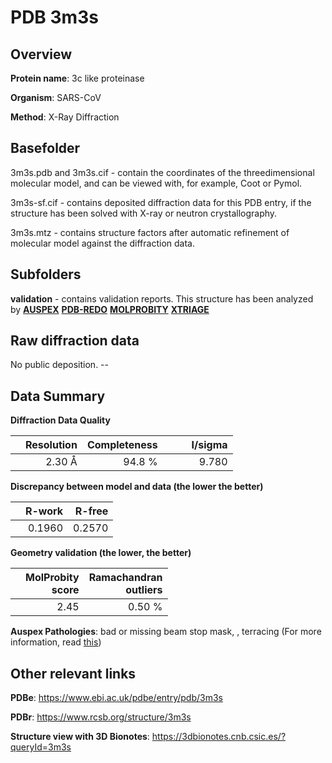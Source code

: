 # PDB 3m3s

## Overview

**Protein name**: 3c like proteinase

**Organism**: SARS-CoV

**Method**: X-Ray Diffraction

## Basefolder

3m3s.pdb and 3m3s.cif - contain the coordinates of the threedimensional molecular model, and can be viewed with, for example, Coot or Pymol.

3m3s-sf.cif - contains deposited diffraction data for this PDB entry, if the structure has been solved with X-ray or neutron crystallography.

3m3s.mtz - contains structure factors after automatic refinement of molecular model against the diffraction data.

## Subfolders





**validation** - contains validation reports. This structure has been analyzed by [**AUSPEX**](https://github.com/thorn-lab/coronavirus_structural_task_force/tree/master/pdb/3c_like_proteinase/SARS-CoV/3m3s/validation/auspex) [**PDB-REDO**](https://github.com/thorn-lab/coronavirus_structural_task_force/tree/master/pdb/3c_like_proteinase/SARS-CoV/3m3s/validation/pdb-redo) [**MOLPROBITY**](https://github.com/thorn-lab/coronavirus_structural_task_force/tree/master/pdb/3c_like_proteinase/SARS-CoV/3m3s/validation/molprobity) [**XTRIAGE**](https://github.com/thorn-lab/coronavirus_structural_task_force/blob/master/pdb/3c_like_proteinase/SARS-CoV/3m3s/validation/Xtriage_output.log) 

## Raw diffraction data

No public deposition. --<br> 

## Data Summary
**Diffraction Data Quality**

|   | Resolution | Completeness| I/sigma |
|---|-------------:|----------------:|--------------:|
|   |2.30 Å|94.8  %|<img width=50/>9.780|

**Discrepancy between model and data (the lower the better)**

|   | **R-work**| **R-free**   
|---|-------------:|----------------:|           
||  0.1960|  0.2570|

**Geometry validation (the lower, the better)**

|   |**MolProbity<br>score**| **Ramachandran<br>outliers** 
|---|-------------:|----------------:|
||  2.45|  0.50 %|

**Auspex Pathologies**: bad or missing beam stop mask, , terracing (For more information, read [this](https://github.com/thorn-lab/coronavirus_structural_task_force/blob/master/pdb/3c_like_proteinase/SARS-CoV/3m3s/validation/auspex/3m3s_auspex_comments.txt))

 



## Other relevant links 
**PDBe**:  https://www.ebi.ac.uk/pdbe/entry/pdb/3m3s
 
**PDBr**: https://www.rcsb.org/structure/3m3s 

**Structure view with 3D Bionotes**: https://3dbionotes.cnb.csic.es/?queryId=3m3s

